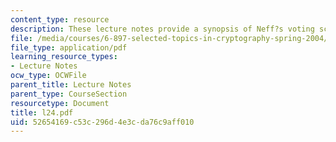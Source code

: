 ```yaml
---
content_type: resource
description: These lecture notes provide a synopsis of Neff?s voting scheme.
file: /media/courses/6-897-selected-topics-in-cryptography-spring-2004/52654169c53c296d4e3cda76c9aff010_l24.pdf
file_type: application/pdf
learning_resource_types:
- Lecture Notes
ocw_type: OCWFile
parent_title: Lecture Notes
parent_type: CourseSection
resourcetype: Document
title: l24.pdf
uid: 52654169-c53c-296d-4e3c-da76c9aff010
---
```

